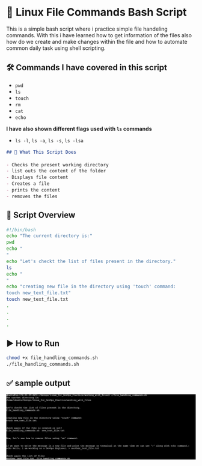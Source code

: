 # 🐧 Linux File Commands Bash Script

This is a simple bash script where i practice simple file handeling commands.
With this i have learned how to get information of the files also how do we create and make changes within the file and how to automate common daily task using shell scripting.

## 🛠️ Commands I have covered in this script

* `pwd`
* `ls`
* `touch`
* `rm`
* `cat`
* `echo`

**I have also shown different flags used with `ls` commands**

* `ls -l`, `ls -a`, `ls -s`, `ls -lsa`

```markdown
## 📄 What This Script Does

- Checks the present working directory
- list outs the content of the folder
- Displays file content
- Creates a file
- prints the content
- removes the files
```

## 📂 Script Overview
```bash
#!/bin/bash
echo "The current directory is:"
pwd
echo "
"
echo "Let's checkt the list of files present in the directory."
ls
echo "
"
echo "creating new file in the directory using 'touch' command: 
touch new_text_file.txt"
touch new_text_file.txt
.
.
.
.
```

## ▶️ How to Run
```bash
chmod +x file_handling_commands.sh
./file_handling_commands.sh
```

## ✅ sample output
![Script Output](https://github.com/vrjbhvsr/linux_for_DevOps_Practice/blob/main/working_with_files/filecmds.png?raw=true)

